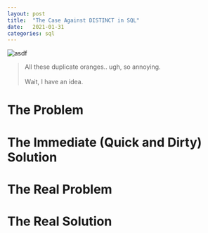 ```yaml
---
layout: post
title:  "The Case Against DISTINCT in SQL"
date:   2021-01-31
categories: sql
---
```


![asdf](http://www.brunswick.k12.me.us/hdwyer/files/2012/07/distinct1.jpg)

<blockquote>
All these duplicate oranges.. ugh, so annoying.<br /><br />
Wait, I have an idea.
</blockquote>

<!--more-->

# The Problem

# The Immediate (Quick and Dirty) Solution

# The Real Problem

# The Real Solution

